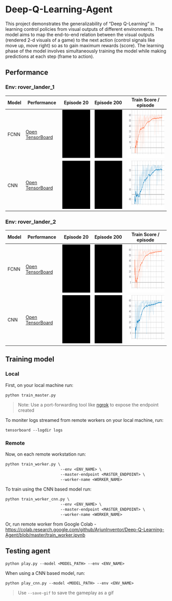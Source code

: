 # Deep-Q-Learning-Agent
This project demonstrates the generalizability of “Deep Q-Learning” in learning control policies from visual outputs of different environments. The model aims to map the end-to-end relation between the visual outputs (rendered 2-d visuals of a game) to the next action (control signals like move up, move right) so as to gain maximum rewards (score). The learning phase of the model involves simultaneously training the model while making predictions at each step (frame to action).

## Performance
### Env: rover_lander_1
| Model | Performance                                                                                                                                                                                                                                                                             | Episode 20                                                                                                                                            | Episode 200                                                                                                                                            | Train Score / episode                                                                                                                                            |
|-------|-----------------------------------------------------------------------------------------------------------------------------------------------------------------------------------------------------------------------------------------------------------------------------------------|-------------------------------------------------------------------------------------------------------------------------------------------------------|--------------------------------------------------------------------------------------------------------------------------------------------------------|--------------------------------------------------------------------------------------------------------------------------------------------------------|
| FCNN  | [Open TensorBoard](https://tensorboard.dev/experiment/HY1DEpDnRoOhkmVAkebOnQ/#scalars&_smoothingWeight=0.96&runSelectionState=eyJjb2xhYi13b3JrZXItMS9zY2FsYXJzLzIwMjAwMzI5LTEzMDcyMi9tZXRyaWNzIjp0cnVlLCJjb2xhYi13b3JrZXItY25uLTEvc2NhbGFycy8yMDIwMDMyOS0xMzA3MjMvbWV0cmljcyI6ZmFsc2V9) | <img src="https://github.com/ArjunInventor/Deep-Q-Learning-Agent/blob/master/gameplay/colab-worker-1_v0_1.gif?raw=true" width="150" height="150">     | <img src="https://github.com/ArjunInventor/Deep-Q-Learning-Agent/blob/master/gameplay/colab-worker-1_v10_1.gif?raw=true" width="150" height="150">     | <img src="https://raw.githubusercontent.com/ArjunInventor/Deep-Q-Learning-Agent/master/metrics/fcnn-env1-score.svg?sanitize=true" height="150">     |
| CNN   | [Open TensorBoard](https://tensorboard.dev/experiment/HY1DEpDnRoOhkmVAkebOnQ/#scalars&_smoothingWeight=0.96&runSelectionState=eyJjb2xhYi13b3JrZXItMS9zY2FsYXJzLzIwMjAwMzI5LTEzMDcyMi9tZXRyaWNzIjpmYWxzZSwiY29sYWItd29ya2VyLWNubi0xL3NjYWxhcnMvMjAyMDAzMjktMTMwNzIzL21ldHJpY3MiOnRydWV9) | <img src="https://github.com/ArjunInventor/Deep-Q-Learning-Agent/blob/master/gameplay/colab-worker-cnn-1_v0_1.gif?raw=true" width="150" height="150"> | <img src="https://github.com/ArjunInventor/Deep-Q-Learning-Agent/blob/master/gameplay/colab-worker-cnn-1_v10_1.gif?raw=true" width="150" height="150"> | <img src="https://raw.githubusercontent.com/ArjunInventor/Deep-Q-Learning-Agent/master/metrics/cnn-env1-score.svg?sanitize=true" height="150">     |

### Env: rover_lander_2
| Model | Performance                                                                                                                                                                                                                                                                             | Episode 20                                                                                                                                            | Episode 200                                                                                                                                            | Train Score / episode                                                                                                                                            |
|-------|-----------------------------------------------------------------------------------------------------------------------------------------------------------------------------------------------------------------------------------------------------------------------------------------|-------------------------------------------------------------------------------------------------------------------------------------------------------|--------------------------------------------------------------------------------------------------------------------------------------------------------|--------------------------------------------------------------------------------------------------------------------------------------------------------|
| FCNN  | [Open TensorBoard](https://tensorboard.dev/experiment/ZSppV9Z4QvWWkD6xgnXUzA/#scalars&runSelectionState=eyJjb2xhYi13b3JrZXItMi9zY2FsYXJzLzIwMjAwNDAzLTEyMzg1NS9tZXRyaWNzIjp0cnVlLCJjb2xhYi13b3JrZXItY25uLTIvc2NhbGFycy8yMDIwMDQwMy0xMjM4NTgvbWV0cmljcyI6ZmFsc2V9&_smoothingWeight=0.96) | <img src="https://github.com/ArjunInventor/Deep-Q-Learning-Agent/blob/master/gameplay/colab-worker-2_v0_1.gif?raw=true" width="150" height="150">     | <img src="https://github.com/ArjunInventor/Deep-Q-Learning-Agent/blob/master/gameplay/colab-worker-2_v10_1.gif?raw=true" width="150" height="150">     | <img src="https://raw.githubusercontent.com/ArjunInventor/Deep-Q-Learning-Agent/master/metrics/fcnn-env2-score.svg?sanitize=true" height="150">     |
| CNN   | [Open TensorBoard](https://tensorboard.dev/experiment/ZSppV9Z4QvWWkD6xgnXUzA/#scalars&runSelectionState=eyJjb2xhYi13b3JrZXItMi9zY2FsYXJzLzIwMjAwNDAzLTEyMzg1NS9tZXRyaWNzIjpmYWxzZSwiY29sYWItd29ya2VyLWNubi0yL3NjYWxhcnMvMjAyMDA0MDMtMTIzODU4L21ldHJpY3MiOnRydWV9&_smoothingWeight=0.96) | <img src="https://github.com/ArjunInventor/Deep-Q-Learning-Agent/blob/master/gameplay/colab-worker-cnn-2_v0_1.gif?raw=true" width="150" height="150"> | <img src="https://github.com/ArjunInventor/Deep-Q-Learning-Agent/blob/master/gameplay/colab-worker-cnn-2_v10_1.gif?raw=true" width="150" height="150"> | <img src="https://raw.githubusercontent.com/ArjunInventor/Deep-Q-Learning-Agent/master/metrics/cnn-env2-score.svg?sanitize=true" height="150">     |

## Training model
### Local
First, on your local machine run:
```
python train_master.py
```

> Note: Use a port-forwarding tool like [ngrok](https://ngrok.com/) to expose the endpoint created

To moniter logs streamed from remote workers on your local machine, run:
```
tensorboard --logdir logs
```

### Remote

Now, on each remote workstation run:
```
python train_worker.py \
                        --env <ENV_NAME> \
                        --master-endpoint <MASTER_ENDPOINT> \
                        --worker-name <WORKER_NAME>
```

To train using the CNN based model run:
```
python train_worker_cnn.py \
                        --env <ENV_NAME> \
                        --master-endpoint <MASTER_ENDPOINT> \
                        --worker-name <WORKER_NAME>
```

Or, run remote worker from Google Colab - https://colab.research.google.com/github/ArjunInventor/Deep-Q-Learning-Agent/blob/master/train_worker.ipynb


## Testing agent
```
python play.py --model <MODEL_PATH> --env <ENV_NAME>
```
When using a CNN based model, run: 
```
python play_cnn.py --model <MODEL_PATH> --env <ENV_NAME>
```
> Use ```--save-gif``` to save the gameplay as a gif 
